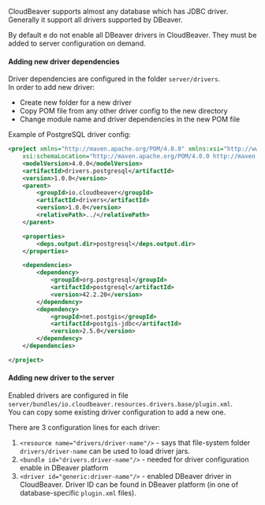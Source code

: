 CloudBeaver supports almost any database which has JDBC driver.  
Generally it support all drivers supported by DBeaver.  

By default e do not enable all DBeaver drivers in CloudBeaver. They must be added to server configuration on demand.  

#### Adding new driver dependencies

Driver dependencies are configured in the folder `server/drivers`.  
In order to add new driver: 
- Create new folder for a new driver
- Copy POM file from any other driver config to the new directory
- Change module name and driver dependencies in the new POM file

Example of PostgreSQL driver config:
```xml
<project xmlns="http://maven.apache.org/POM/4.0.0" xmlns:xsi="http://www.w3.org/2001/XMLSchema-instance"
    xsi:schemaLocation="http://maven.apache.org/POM/4.0.0 http://maven.apache.org/xsd/maven-4.0.0.xsd">
    <modelVersion>4.0.0</modelVersion>
    <artifactId>drivers.postgresql</artifactId>
    <version>1.0.0</version>
    <parent>
        <groupId>io.cloudbeaver</groupId>
        <artifactId>drivers</artifactId>
        <version>1.0.0</version>
        <relativePath>../</relativePath>
    </parent>

    <properties>
        <deps.output.dir>postgresql</deps.output.dir>
    </properties>

    <dependencies>
        <dependency>
            <groupId>org.postgresql</groupId>
            <artifactId>postgresql</artifactId>
            <version>42.2.20</version>
        </dependency>
        <dependency>
            <groupId>net.postgis</groupId>
            <artifactId>postgis-jdbc</artifactId>
            <version>2.5.0</version>
        </dependency>
    </dependencies>

</project>
```

#### Adding new driver to the server

Enabled drivers are configured in file `server/bundles/io.cloudbeaver.resources.drivers.base/plugin.xml`.  
You can copy some existing driver configuration to add a new one.

There are 3 configuration lines for each driver:
1. `<resource name="drivers/driver-name"/>` - says that file-system folder `drivers/driver-name` can be used to load driver jars.
1. `<bundle id="drivers.driver-name"/>` - needed for driver configuration enable in DBeaver platform
1. `<driver id="generic:driver-name"/>` - enabled DBeaver driver in CloudBeaver. Driver ID can be found in DBeaver platform (in one of database-specific `plugin.xml` files).


